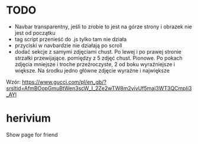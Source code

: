 # TODO
- Navbar transparentny, jeśli to zrobie to jest na górze strony i obrazek nie jest od początku 
- tag script przenieść do .js tylko tam nie działa
- przyciski w navbardzie nie działają po scroll
- dodać sekcje z samymi zdjęciami chust. Po lewej i po prawej stronie strzałki przewijające. pomiędzy z 5 zdjęć chust. Pionowe. Po pokach zdjęcia mniejsze i troche przeźroczyste, 2 od boku wyraźniejsze i większe. Na środku jedno główne zdjęcie wyraźne i największe


Wzór:
https://www.gucci.com/pl/en_gb/?srsltid=AfmBOopGmuBtWen3scW_I_2Ze2wTW8m2vivUf5maj3WT3QCmpIi3_AYl

# herivium
Show page for friend
